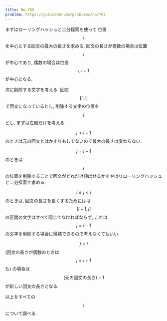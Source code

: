 ```yaml
---
title: No.765
problem: https://yukicoder.me/problems/no/765
---
```

まずはローリングハッシュと二分探索を使って 位置 $$ i $$ を中心とする回文の最大の長さを求める. 回文の長さが奇数の場合は位置 $$ i $$ が中心であり, 偶数の場合は位置 $$ i, i+1 $$ が中心となる.

次に削除する文字を考える. 区間 $$ [l, r] $$ で回文になっているとし, 削除する文字の位置を $$ j $$ とし, まずは左側だけを考える.

$$ j \lt l-1 $$ のときは元の回文とはかすりもしてないので最大の長さは変わらない.

$$ j = l-1 $$ のときは $$ j $$ の位置を削除することで回文がどれだけ伸ばせるかをやはりローリングハッシュと二分探索で求める.

$$ l \leq j \lt i $$ のときは, 回文の長さを長くするためにはは $$ [l-1, j] $$ の区間の文字はすべて同じでなければならず, これは $$ j = l-1 $$ の文字を削除する場合に帰結できるので考えなくてもいい.

$$ j = i $$ (回文の長さが偶数のときは $$ j = i + 1 $$ も) の場合は $$ (\text{元の回文の長さ}) - 1 $$ が新しい回文の長さとなる.

以上をすべての $$ i $$ について調べる.

